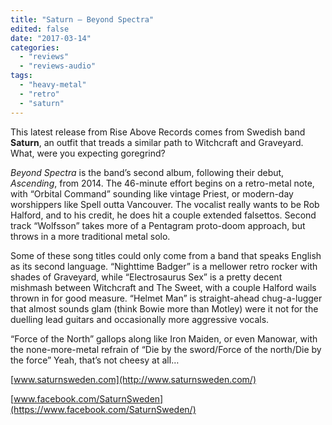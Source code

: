 ```yaml
---
title: "Saturn – Beyond Spectra"
edited: false
date: "2017-03-14"
categories:
  - "reviews"
  - "reviews-audio"
tags:
  - "heavy-metal"
  - "retro"
  - "saturn"
---
```


This latest release from Rise Above Records comes from Swedish band **Saturn**, an outfit that treads a similar path to Witchcraft and Graveyard. What, were you expecting goregrind?

_Beyond Spectra_ is the band’s second album, following their debut, _Ascending_, from 2014. The 46-minute effort begins on a retro-metal note, with “Orbital Command” sounding like vintage Priest, or modern-day worshippers like Spell outta Vancouver. The vocalist really wants to be Rob Halford, and to his credit, he does hit a couple extended falsettos. Second track “Wolfsson” takes more of a Pentagram proto-doom approach, but throws in a more traditional metal solo.

Some of these song titles could only come from a band that speaks English as its second language. “Nighttime Badger” is a mellower retro rocker with shades of Graveyard, while “Electrosaurus Sex” is a pretty decent mishmash between Witchcraft and The Sweet, with a couple Halford wails thrown in for good measure. “Helmet Man” is straight-ahead chug-a-lugger that almost sounds glam (think Bowie more than Motley) were it not for the duelling lead guitars and occasionally more aggressive vocals.

“Force of the North” gallops along like Iron Maiden, or even Manowar, with the none-more-metal refrain of “Die by the sword/Force of the north/Die by the force” Yeah, that’s not cheesy at all…

[www.saturnsweden.com](http://www.saturnsweden.com/)

[www.facebook.com/SaturnSweden](https://www.facebook.com/SaturnSweden/)
